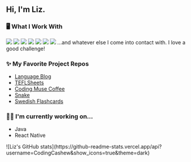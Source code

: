 ## Hi, I'm Liz.

### 🖥️ What I Work With
<img src="https://img.shields.io/badge/JavaScript-F7DF1E?style=for-the-badge&logo=javascript&logoColor=black"> <img src="https://img.shields.io/badge/React-20232A?style=for-the-badge&logo=react&logoColor=61DAFB"> <img src="https://img.shields.io/badge/Node.js-43853D?style=for-the-badge&logo=node.js&logoColor=white"> <img src="https://img.shields.io/badge/Express-000000?style=for-the-badge&logo=express&logoColor=90ee90"> <img src="https://img.shields.io/badge/PostgreSQL-2F6792?style=for-the-badge&logo=postgresql&logoColor=white"> <img src="https://img.shields.io/badge/HTML5-E34F26?style=for-the-badge&logo=html5&logoColor=white"> <img src="https://img.shields.io/badge/CSS3-1572B6?style=for-the-badge&logo=css3&logoColor=white"> 
...and whatever else I come into contact with. I love a good challenge!

### ✨ My Favorite Project Repos
* <a href="https://github.com/CodingCashew/language-blog">Language Blog</a>
* <a href="https://github.com/CodingCashew/tefl-sheets">TEFLSheets</a>
* <a href="https://github.com/CodingCashew/coding-muse-coffee">Coding Muse Coffee</a>
* <a href="https://github.com/CodingCashew/Snake">Snake</a>
* <a href="https://github.com/CodingCashew/swedish-flashcards">Swedish Flashcards</a>

### 💪🏾 I'm currently working on...
<ul>
  <li>Java</li> 
  <li>React Native</li> 
</ul>
![Liz's GitHub stats](https://github-readme-stats.vercel.app/api?username=CodingCashew&show_icons=true&theme=dark)
